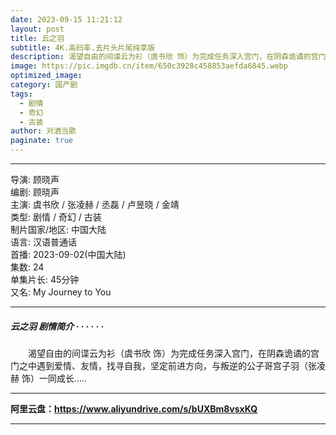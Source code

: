 ```yaml
---
date: 2023-09-15 11:21:12
layout: post
title: 云之羽
subtitle: 4K.高码率.去片头片尾纯享版 
description: 渴望自由的间谍云为衫（虞书欣 饰）为完成任务深入宫门，在阴森诡谲的宫门之中遇到爱情、友情，找寻自我，坚定前进方向，与叛逆的公子哥宫子羽（张凌赫 饰）一同成长...
image: https://pic.imgdb.cn/item/650c3928c458853aefda6845.webp
optimized_image: 
category: 国产剧
tags:
  - 剧情
  - 奇幻
  - 古装
author: 对酒当歌
paginate: true
---
```




---

导演: 顾晓声  
编剧: 顾晓声  
主演: 虞书欣 / 张凌赫 / 丞磊 / 卢昱晓 / 金靖  
类型: 剧情 / 奇幻 / 古装  
制片国家/地区: 中国大陆  
语言: 汉语普通话  
首播: 2023-09-02(中国大陆)  
集数: 24  
单集片长: 45分钟  
又名: My Journey to You  

---

##### 云之羽 剧情简介 · · · · · ·

　　渴望自由的间谍云为衫（虞书欣 饰）为完成任务深入宫门，在阴森诡谲的宫门之中遇到爱情、友情，找寻自我，坚定前进方向，与叛逆的公子哥宫子羽（张凌赫 饰）一同成长.....  

---

**阿里云盘：<https://www.aliyundrive.com/s/bUXBm8vsxKQ>**

---
